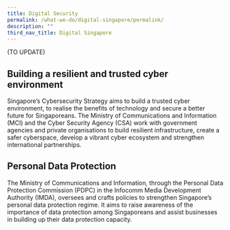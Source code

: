 ```yaml
---
title: Digital Security
permalink: /what-we-do/digital-singapore/permalink/
description: ""
third_nav_title: Digital Singapore
---
```

(TO UPDATE)

Building a resilient and trusted cyber environment
--------------------------------------------------

Singapore’s Cybersecurity Strategy aims to build a trusted cyber environment, to realise the benefits of technology and secure a better future for Singaporeans. The Ministry of Communications and Information (MCI) and the Cyber Security Agency (CSA) work with government agencies and private organisations to build resilient infrastructure, create a safer cyberspace, develop a vibrant cyber ecosystem and strengthen international partnerships.

Personal Data Protection
------------------------

The Ministry of Communications and Information, through the Personal Data Protection Commission (PDPC) in the Infocomm Media Development Authority (IMDA), oversees and crafts policies to strengthen Singapore’s personal data protection regime. It aims to raise awareness of the importance of data protection among Singaporeans and assist businesses in building up their data protection capacity.